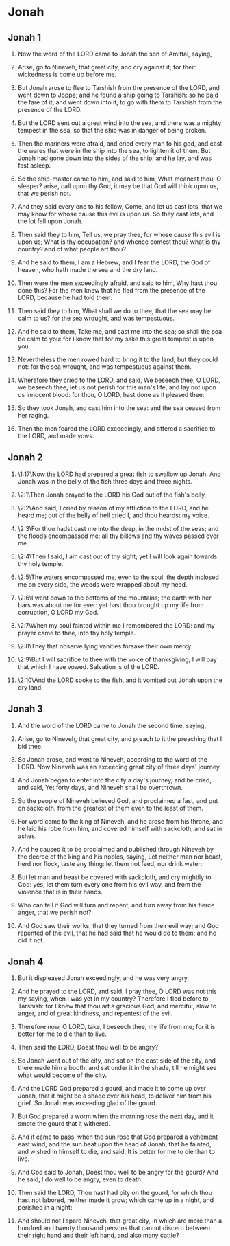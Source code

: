 # Jonah

## Jonah 1

1. Now the word of the LORD came to Jonah the son of Amittai, saying,

2. Arise, go to Nineveh, that great city, and cry against it; for their wickedness is come up before me.

3. But Jonah arose to flee to Tarshish from the presence of the LORD, and went down to Joppa; and he found a ship going to Tarshish: so he paid the fare of it, and went down into it, to go with them to Tarshish from the presence of the LORD.

4. But the LORD sent out a great wind into the sea, and there was a mighty tempest in the sea, so that the ship was in danger of being broken.

5. Then the mariners were afraid, and cried every man to his god, and cast the wares that were in the ship into the sea, to lighten it of them. But Jonah had gone down into the sides of the ship; and he lay, and was fast asleep.

6. So the ship-master came to him, and said to him, What meanest thou, O sleeper? arise, call upon thy God, it may be that God will think upon us, that we perish not.

7. And they said every one to his fellow, Come, and let us cast lots, that we may know for whose cause this evil is upon us. So they cast lots, and the lot fell upon Jonah.

8. Then said they to him, Tell us, we pray thee, for whose cause this evil is upon us; What is thy occupation? and whence comest thou? what is thy country? and of what people art thou?

9. And he said to them, I am a Hebrew; and I fear the LORD, the God of heaven, who hath made the sea and the dry land.

10. Then were the men exceedingly afraid, and said to him, Why hast thou done this? For the men knew that he fled from the presence of the LORD, because he had told them.

11. Then said they to him, What shall we do to thee, that the sea may be calm to us? for the sea wrought, and was tempestuous.

12. And he said to them, Take me, and cast me into the sea; so shall the sea be calm to you: for I know that for my sake this great tempest is upon you.

13. Nevertheless the men rowed hard to bring it to the land; but they could not: for the sea wrought, and was tempestuous against them.

14. Wherefore they cried to the LORD, and said, We beseech thee, O LORD, we beseech thee, let us not perish for this man's life, and lay not upon us innocent blood: for thou, O LORD, hast done as it pleased thee.

15. So they took Jonah, and cast him into the sea: and the sea ceased from her raging.

16. Then the men feared the LORD exceedingly, and offered a sacrifice to the LORD, and made vows.

## Jonah 2

1. \1:17\Now the LORD had prepared a great fish to swallow up Jonah. And Jonah was in the belly of the fish three days and three nights.

2. \2:1\Then Jonah prayed to the LORD his God out of the fish's belly,

3. \2:2\And said, I cried by reason of my affliction to the LORD, and he heard me; out of the belly of hell cried I, and thou heardst my voice.

4. \2:3\For thou hadst cast me into the deep, in the midst of the seas; and the floods encompassed me: all thy billows and thy waves passed over me.

5. \2:4\Then I said, I am cast out of thy sight; yet I will look again towards thy holy temple.

6. \2:5\The waters encompassed me, even to the soul: the depth inclosed me on every side, the weeds were wrapped about my head.

7. \2:6\I went down to the bottoms of the mountains; the earth with her bars was about me for ever: yet hast thou brought up my life from corruption, O LORD my God.

8. \2:7\When my soul fainted within me I remembered the LORD: and my prayer came to thee, into thy holy temple.

9. \2:8\They that observe lying vanities forsake their own mercy.

10. \2:9\But I will sacrifice to thee with the voice of thanksgiving; I will pay that which I have vowed. Salvation is of the LORD.

11. \2:10\And the LORD spoke to the fish, and it vomited out Jonah upon the dry land.

## Jonah 3

1. And the word of the LORD came to Jonah the second time, saying,

2. Arise, go to Nineveh, that great city, and preach to it the preaching that I bid thee.

3. So Jonah arose, and went to Nineveh, according to the word of the LORD. Now Nineveh was an exceeding great city of three days' journey.

4. And Jonah began to enter into the city a day's journey, and he cried, and said, Yet forty days, and Nineveh shall be overthrown.

5. So the people of Nineveh believed God, and proclaimed a fast, and put on sackcloth, from the greatest of them even to the least of them.

6. For word came to the king of Nineveh, and he arose from his throne, and he laid his robe from him, and covered himself with sackcloth, and sat in ashes.

7. And he caused it to be proclaimed and published through Nineveh by the decree of the king and his nobles, saying, Let neither man nor beast, herd nor flock, taste any thing: let them not feed, nor drink water:

8. But let man and beast be covered with sackcloth, and cry mightily to God: yes, let them turn every one from his evil way, and from the violence that is in their hands.

9. Who can tell if God will turn and repent, and turn away from his fierce anger, that we perish not?

10. And God saw their works, that they turned from their evil way; and God repented of the evil, that he had said that he would do to them; and he did it not.

## Jonah 4

1. But it displeased Jonah exceedingly, and he was very angry.

2. And he prayed to the LORD, and said, I pray thee, O LORD was not this my saying, when I was yet in my country? Therefore I fled before to Tarshish: for I knew that thou art a gracious God, and merciful, slow to anger, and of great kindness, and repentest of the evil.

3. Therefore now, O LORD, take, I beseech thee, my life from me; for it is better for me to die than to live.

4. Then said the LORD, Doest thou well to be angry?

5. So Jonah went out of the city, and sat on the east side of the city, and there made him a booth, and sat under it in the shade, till he might see what would become of the city.

6. And the LORD God prepared a gourd, and made it to come up over Jonah, that it might be a shade over his head, to deliver him from his grief. So Jonah was exceeding glad of the gourd.

7. But God prepared a worm when the morning rose the next day, and it smote the gourd that it withered.

8. And it came to pass, when the sun rose that God prepared a vehement east wind; and the sun beat upon the head of Jonah, that he fainted, and wished in himself to die, and said, It is better for me to die than to live.

9. And God said to Jonah, Doest thou well to be angry for the gourd? And he said, I do well to be angry, even to death.

10. Then said the LORD, Thou hast had pity on the gourd, for which thou hast not labored, neither made it grow; which came up in a night, and perished in a night:

11. And should not I spare Nineveh, that great city, in which are more than a hundred and twenty thousand persons that cannot discern between their right hand and their left hand, and also many cattle?

